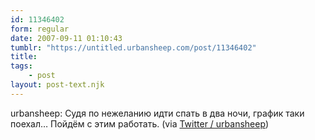 ```yaml
---
id: 11346402
form: regular
date: 2007-09-11 01:10:43
tumblr: "https://untitled.urbansheep.com/post/11346402"
title:
tags:
    - post
layout: post-text.njk
---
```


<p>urbansheep: Судя по нежеланию идти спать в два ночи, график таки поехал&hellip; Пойдём с этим работать. (via <a href="http://twitter.com/urbansheep/statuses/259787932">Twitter / urbansheep</a>)</p>

